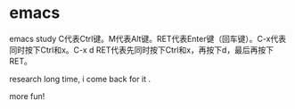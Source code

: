 # emacs
emacs study
C代表Ctrl键。M代表Alt键。RET代表Enter键（回车键）。C-x代表同时按下Ctrl和x。C-x d RET代表先同时按下Ctrl和x，再按下d，最后再按下RET。

research long time, i come back for it .

more fun!
